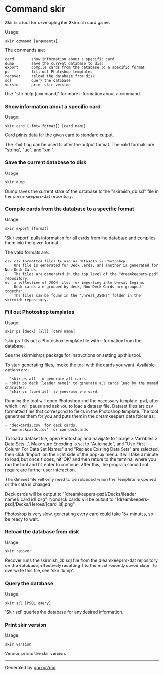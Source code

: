# Command skir
Skir is a tool for developing the Skirmish card game.

Usage:


	skir command [arguments]

The commands are:


	card        show information about a specific card
	dump        save the current database to disk
	export      compile cards from the database to a specific format
	ps          fill out Photoshop templates
	recover     reload the database from disk
	sql         query the database
	version     print skir version

Use "skir help [command]" for more information about a command.

### Show information about a specific card
Usage:


	skir card [-fmt=[format]] [card name]

Card prints data for the given card to standard output.

The -fmt flag can be used to alter the output format. The valid formats are: "string", "ue", and "xml".

### Save the current database to disk
Usage:


	skir dump

Dump saves the current state of the database to the "skirmish_db.sql"
file in the dreamkeepers-dat repository.

### Compile cards from the database to a specific format
Usage:


	skir export [format]

'Skir export' pulls information for all cards from the database and compiles them into the given format.

The valid formats are:


	csv	csv formatted files to use as datasets in Photoshop.
		One file is generated for Deck Cards, and another is generated for Non-Deck Cards.
		The files are generated in the top level of the "dreamkeepers-psd" repository.
	ue	a collection of JSON files for importing into Unreal Engine.
		Deck cards are grouped by deck, Non-Deck Cards are grouped together.
		The files can be found in the "Unreal_JSONs" folder in the skirmish repository.

### Fill out Photoshop templates
Usage:


	skir ps [deck] [all] [card name]

'skir ps' fills out a Photoshop template file with information from the database.

See the skirmish/ps package for instructions on setting up this tool.

To start generating files, invoke the tool with the cards you want. Available options are:


	- 'skir ps all' to generate all cards.
	- 'skir ps deck [leader name]' to generate all cards lead by the named character.
	- 'skir ps [card id]' to generate one card.

Running the tool will open Photoshop and the necessary template .psd,
after which it will pause and ask you to load a dataset file.
Dataset files are csv formatted files that correspond to fields in the Photoshop template.
The tool generates them for you and puts them in the dreamkeepers data folder as:


	- 'deckcards.csv' for deck cards.
	- 'nondeckcards.csv' for non-deckcards

To load a dataset file, open Photoshop and navigate to 'Image > Variables > Data Sets...'.
Make sure Encoding is set to "Automatic", and "Use First Column For Data Set Names" and
"Replace Existing Data Sets" are selected, then click 'Import' on the right side of the pop-up menu.
It will take a minute to load, but once it does,
hit 'OK' and then return to the terminal where you ran the tool and hit enter to continue.
After this, the program should not require are further user interaction.

The dataset file will only need to be reloaded when the Template is opened or the data is changed.

Deck cards will be output to "[dreamkeepers-psd]/Decks/[leader name]/[card id].png", Nondeck cards will
be output to "[dreamkeepers-psd]/Decks/Heroes/[card_id].png".

Photoshop is very slow, generating every card could take 15+ minutes, so be ready to wait.

### Reload the database from disk
Usage:


	skir recover

Recover runs the skirmish_db.sql file from the dreamkeepers-dat repository
on the database, effectively resetting it to the most recently saved state. To overwrite this
file, see 'skir dump'.

### Query the database
Usage:


	skir sql [PSQL query]

'Skir sql' queries the database for any desired information.

### Print skir version
Usage:


	skir version

Version prints the skir version.



- - -
Generated by [godoc2md](http://godoc.org/github.com/davecheney/godoc2md)
